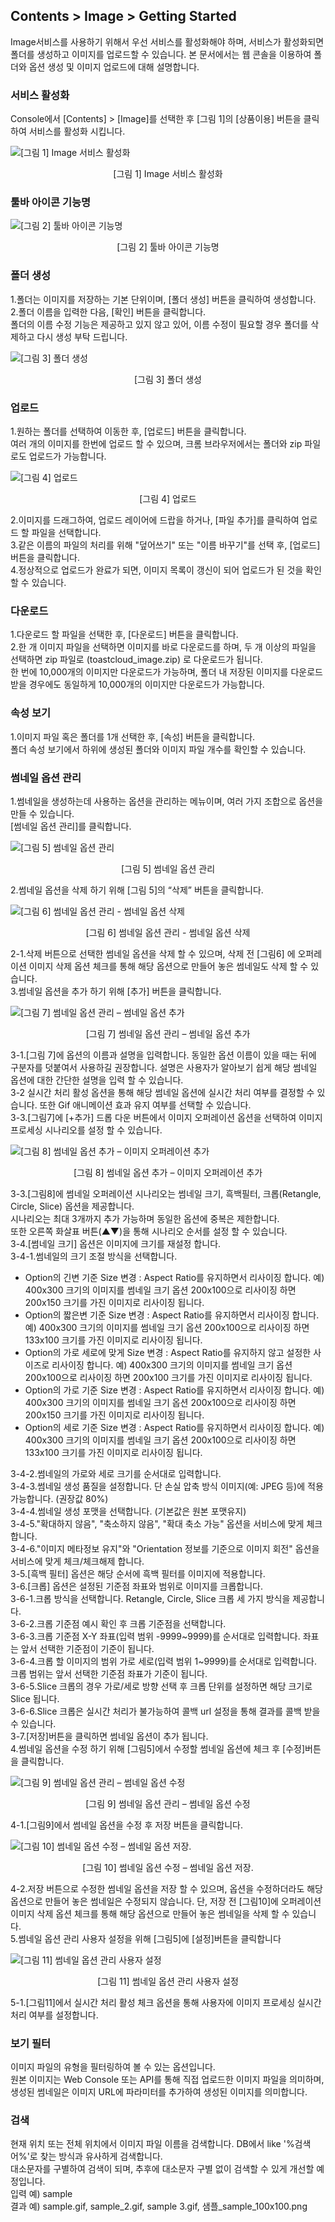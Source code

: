 ## Contents > Image > Getting Started

Image서비스를 사용하기 위해서 우선 서비스를 활성화해야 하며, 서비스가 활성화되면 폴더를 생성하고 이미지를 업로드할 수 있습니다. 본 문서에서는 웹 콘솔을 이용하여 폴더와 옵션 생성 및 이미지 업로드에 대해 설명합니다.

### 서비스 활성화

Console에서 [Contents] > [Image]를 선택한 후 [그림 1]의 [상품이용] 버튼을 클릭하여 서비스를 활성화 시킵니다.

![[그림 1] Image 서비스 활성화](http://static.toastoven.net/prod_img/img_08.png)
<center>[그림 1] Image 서비스 활성화</center>

### 툴바 아이콘 기능명

![[그림 2] 툴바 아이콘 기능명](http://static.toastoven.net/prod_img/img_23.png)
<center>[그림 2] 툴바 아이콘 기능명</center>

### 폴더 생성

1.폴더는 이미지를 저장하는 기본 단위이며, [폴더 생성] 버튼을 클릭하여 생성합니다.  
2.폴더 이름을 입력한 다음, [확인] 버튼을 클릭합니다.  
폴더의 이름 수정 기능은 제공하고 있지 않고 있어, 이름 수정이 필요할 경우 폴더를 삭제하고 다시 생성 부탁 드립니다.

![[그림 3] 폴더 생성](http://static.toastoven.net/prod_img/img_09_2.png)
<center>[그림 3] 폴더 생성</center>

### 업로드

1.원하는 폴더를 선택하여 이동한 후, [업로드] 버튼을 클릭합니다.  
여러 개의 이미지를 한번에 업로드 할 수 있으며, 크롬 브라우저에서는 폴더와 zip 파일로도 업로드가 가능합니다.

![[그림 4] 업로드](http://static.toastoven.net/prod_img/img_10.png)
<center>[그림 4] 업로드</center>

2.이미지를 드래그하여, 업로드 레이어에 드랍을 하거나, [파일 추가]를 클릭하여 업로드 할 파일을 선택합니다.  
3.같은 이름의 파일의 처리를 위해 "덮어쓰기" 또는 "이름 바꾸기"를 선택 후, [업로드] 버튼을 클릭합니다.  
4.정상적으로 업로드가 완료가 되면, 이미지 목록이 갱신이 되어 업로드가 된 것을 확인할 수 있습니다.  

### 다운로드

1.다운로드 할 파일을 선택한 후, [다운로드] 버튼을 클릭합니다.  
2.한 개 이미지 파일을 선택하면 이미지를 바로 다운로드를 하며, 두 개 이상의 파일을 선택하면 zip 파일로 (toastcloud_image.zip) 로 다운로드가 됩니다.   
한 번에 10,000개의 이미지만 다운로드가 가능하며, 폴더 내 저장된 이미지를 다운로드 받을 경우에도 동일하게 10,000개의 이미지만 다운로드가 가능합니다.

### 속성 보기

1.이미지 파일 혹은 폴더를 1개 선택한 후, [속성] 버튼을 클릭합니다.  
폴더 속성 보기에서 하위에 생성된 폴더와 이미지 파일 개수를 확인할 수 있습니다.

### 썸네일 옵션 관리

1.썸네일을 생성하는데 사용하는 옵션을 관리하는 메뉴이며, 여러 가지 조합으로 옵션을 만들 수 있습니다.   
[썸네일 옵션 관리]를 클릭합니다.

![[그림 5] 썸네일 옵션 관리](http://static.toastoven.net/prod_img/img_16.png)
<center>[그림 5] 썸네일 옵션 관리</center>

2.썸네일 옵션을 삭제 하기 위해 [그림 5]의 “삭제” 버튼을 클릭합니다.

![[그림 6] 썸네일 옵션 관리 - 썸네일 옵션 삭제](http://static.toastoven.net/prod_img/img_17.png)
<center>[그림 6] 썸네일 옵션 관리 - 썸네일 옵션 삭제</center>

2-1.삭제 버튼으로 선택한 썸네일 옵션을 삭제 할 수 있으며, 삭제 전 [그림6] 에 오퍼레이션 이미지 삭제 옵션 체크를 통해 해당 옵션으로 만들어 놓은 썸네일도 삭제 할 수 있습니다.  
3.썸네일 옵션을 추가 하기 위해 [추가] 버튼을 클릭합니다.

![[그림 7] 썸네일 옵션 관리 – 썸네일 옵션 추가](http://static.toastoven.net/prod_img/img_18_2.png)
<center>[그림 7] 썸네일 옵션 관리 – 썸네일 옵션 추가</center>

3-1.[그림 7]에 옵션의 이름과 설명을 입력합니다. 동일한 옵션 이름이 있을 때는 뒤에 구분자를 덧붙여서 사용하길 권장합니다. 설명은 사용자가 알아보기 쉽게 해당 썸네일 옵션에 대한 간단한 설명을 입력 할 수 있습니다.  
3-2 실시간 처리 활성 옵션을 통해 해당 썸네일 옵션에 실시간 처리 여부를 결정할 수 있습니다. 또한 Gif 애니메이션 효과 유지 여부를 선택할 수 있습니다.  
3-3.[그림7]에 [+추가] 드롭 다운 버튼에서 이미지 오퍼레이션 옵션을 선택하여 이미지 프로세싱 시나리오를 설정 할 수 있습니다.  

![[그림 8] 썸네일 옵션 추가 – 이미지 오퍼레이션 추가](http://static.toastoven.net/prod_img/img_19_2.png)
<center>[그림 8] 썸네일 옵션 추가 – 이미지 오퍼레이션 추가</center>

3-3.[그림8]에 썸네일 오퍼레이션 시나리오는 썸네일 크기, 흑백필터, 크롭(Retangle, Circle, Slice) 옵션을 제공합니다.  
시나리오는 최대 3개까지 추가 가능하며 동일한 옵션에 중복은 제한합니다.  
또한 오른쪽 화살표 버튼(▲▼)을 통해 시나리오 순서를 설정 할 수 있습니다.  
3-4.[썸네일 크기] 옵션은 이미지에 크기를 재설정 합니다.  
3-4-1.썸네일의 크기 조절 방식을 선택합니다.  

 - Option의 긴변 기준 Size 변경 : Aspect Ratio를 유지하면서 리사이징 합니다.
 예) 400x300 크기의 이미지를 썸네일 크기 옵션 200x100으로 리사이징 하면 200x150 크기를 가진 이미지로 리사이징 됩니다.
 - Option의 짧은변 기준 Size 변경 : Aspect Ratio를 유지하면서 리사이징 합니다.
 예) 400x300 크기의 이미지를 썸네일 크기 옵션 200x100으로 리사이징 하면 133x100 크기를 가진 이미지로 리사이징 됩니다.
 - Option의 가로 세로에 맞게 Size 변경 : Aspect Ratio를 유지하지 않고 설정한 사이즈로 리사이징 합니다.
 예) 400x300 크기의 이미지를 썸네일 크기 옵션 200x100으로 리사이징 하면 200x100 크기를 가진 이미지로 리사이징 됩니다.
 - Option의 가로 기준 Size 변경 : Aspect Ratio를 유지하면서 리사이징 합니다.
 예) 400x300 크기의 이미지를 썸네일 크기 옵션 200x100으로 리사이징 하면 200x150 크기를 가진 이미지로 리사이징 됩니다.
 - Option의 세로 기준 Size 변경 : Aspect Ratio를 유지하면서 리사이징 합니다.
 예) 400x300 크기의 이미지를 썸네일 크기 옵션 200x100으로 리사이징 하면 133x100 크기를 가진 이미지로 리사이징 됩니다.

3-4-2.썸네일의 가로와 세로 크기를 순서대로 입력합니다.  
3-4-3.썸네일 생성 품질을 설정합니다. 단 손실 압축 방식 이미지(예: JPEG 등)에 적용 가능합니다. (권장값 80%)  
3-4-4.썸네일 생성 포맷을 선택합니다. (기본값은 원본 포맷유지)  
3-4-5."확대하지 않음", "축소하지 않음", "확대 축소 가능" 옵션을 서비스에 맞게 체크 합니다.  
3-4-6."이미지 메타정보 유지"와 "Orientation 정보를 기준으로 이미지 회전" 옵션을 서비스에 맞게 체크/체크해제 합니다.  
3-5.[흑백 필터] 옵션은 해당 순서에 흑백 필터를 이미지에 적용합니다.  
3-6.[크롭] 옵션은 설정된 기준점 좌표와 범위로 이미지를 크롭합니다.  
3-6-1.크롭 방식을 선택합니다. Retangle, Circle, Slice 크롭 세 가지 방식을 제공합니다.  
3-6-2.크롭 기준점 예시 확인 후 크롭 기준점을 선택합니다.  
3-6-3.크롭 기준점 X-Y 좌표(입력 범위 -9999~9999)를 순서대로 입력합니다. 좌표는 앞서 선택한 기준점이 기준이 됩니다.  
3-6-4.크롭 할 이미지의 범위 가로 세로(입력 범위 1~9999)를 순서대로 입력합니다. 크롭 범위는 앞서 선택한 기준점 좌표가 기준이 됩니다.  
3-6-5.Slice 크롭의 경우 가로/세로 방향 선택 후 크롭 단위를 설정하면 해당 크기로 Slice 됩니다.  
3-6-6.Slice 크롭은 실시간 처리가 불가능하여 콜백 url 설정을 통해 결과를 콜백 받을 수 있습니다.  
3-7.[저장]버튼을 클릭하면 썸네일 옵션이 추가 됩니다.  
4.썸네일 옵션을 수정 하기 위해 [그림5]에서 수정할 썸네일 옵션에 체크 후 [수정]버튼을 클릭합니다.  

![[그림 9] 썸네일 옵션 관리 – 썸네일 옵션 수정](http://static.toastoven.net/prod_img/img_20_2.png)
<center>[그림 9] 썸네일 옵션 관리 – 썸네일 옵션 수정</center>

4-1.[그림9]에서 썸네일 옵션을 수정 후 저장 버튼을 클릭합니다.

![[그림 10] 썸네일 옵션 수정 – 썸네일 옵션 저장.](http://static.toastoven.net/prod_img/img_21.png)
<center>[그림 10] 썸네일 옵션 수정 – 썸네일 옵션 저장.</center>

4-2.저장 버튼으로 수정한 썸네일 옵션을 저장 할 수 있으며, 옵션을 수정하더라도 해당 옵션으로 만들어 놓은 썸네일은 수정되지 않습니다. 단, 저장 전 [그림10]에 오퍼레이션 이미지 삭제 옵션 체크를 통해 해당 옵션으로 만들어 놓은 썸네일을 삭제 할 수 있습니다.  
5.썸네일 옵션 관리 사용자 설정을 위해 [그림5]에 [설정]버튼을 클릭합니다

![[그림 11] 썸네일 옵션 관리 사용자 설정](http://static.toastoven.net/prod_img/img_22.png)
<center>[그림 11] 썸네일 옵션 관리 사용자 설정</center>

5-1.[그림11]에서 실시간 처리 활성 체크 옵션을 통해 사용자에 이미지 프로세싱 실시간 처리 여부를 설정합니다.  

### 보기 필터

이미지 파일의 유형을 필터링하여 볼 수 있는 옵션입니다.   
원본 이미지는 Web Console 또는 API를 통해 직접 업로드한 이미지 파일을 의미하며, 생성된 썸네일은 이미지 URL에 파라미터를 추가하여 생성된 이미지를 의미합니다.

### 검색

현재 위치 또는 전체 위치에서 이미지 파일 이름을 검색합니다. DB에서 like '%검색어%'로 찾는 방식과 유사하게 검색합니다.   
대소문자를 구별하여 검색이 되며, 추후에 대소문자 구별 없이 검색할 수 있게 개선할 예정입니다.  
입력 예) sample   
결과 예) sample.gif, sample_2.gif, sample 3.gif, 샘플_sample_100x100.png  
